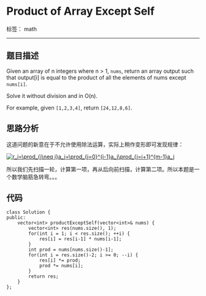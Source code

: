 ﻿# Product of Array Except Self

标签： math

---

## 题目描述

Given an array of n integers where n > 1, `nums`, return an array output such that output[i] is equal to the product of all the elements of nums except `nums[i]`.

Solve it without division and in O(n).

For example, given `[1,2,3,4]`, return `[24,12,8,6]`. 

## 思路分析
这道问题的新意在于不允许使用除法运算，实际上稍作变形即可发现规律：

<a href="http://www.codecogs.com/eqnedit.php?latex=r_i=\prod_{j\neq&space;i}a_j=\prod_{j=0}^{i-1}a_j\prod_{j=i&plus;1}^{m-1}a_j" target="_blank"><img src="http://latex.codecogs.com/gif.latex?r_i=\prod_{j\neq&space;i}a_j=\prod_{j=0}^{i-1}a_j\prod_{j=i&plus;1}^{m-1}a_j" title="r_i=\prod_{j\neq i}a_j=\prod_{j=0}^{i-1}a_j\prod_{j=i+1}^{m-1}a_j" /></a>

所以我们先扫描一轮，计算第一项，再从后向前扫描，计算第二项。所以本题是一个数学脑筋急转弯。。。

## 代码
```
class Solution {
public:
    vector<int> productExceptSelf(vector<int>& nums) {
        vector<int> res(nums.size(), 1);
        for(int i = 1; i < res.size(); ++i) {
            res[i] = res[i-1] * nums[i-1];
        }
        int prod = nums[nums.size()-1];
        for(int i = res.size()-2; i >= 0; --i) {
            res[i] *= prod;
            prod *= nums[i];
        }
        return res;
    }
};
```




